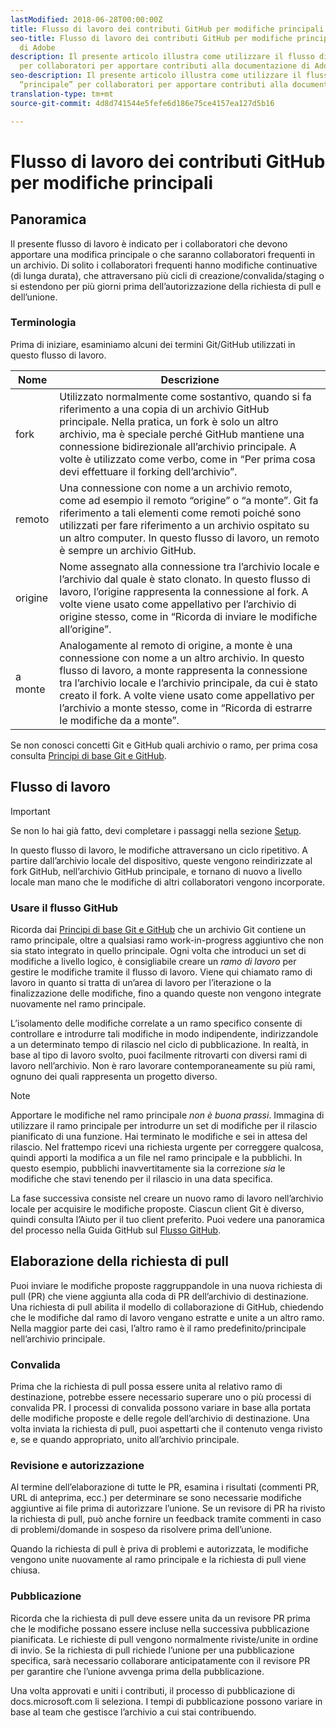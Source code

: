 ```yaml
---
lastModified: 2018-06-28T00:00:00Z
title: Flusso di lavoro dei contributi GitHub per modifiche principali
seo-title: Flusso di lavoro dei contributi GitHub per modifiche principali alla documentazione
  di Adobe
description: Il presente articolo illustra come utilizzare il flusso di lavoro “principale”
  per collaboratori per apportare contributi alla documentazione di Adobe.
seo-description: Il presente articolo illustra come utilizzare il flusso di lavoro
  “principale” per collaboratori per apportare contributi alla documentazione di Adobe.
translation-type: tm+mt
source-git-commit: 4d8d741544e5fefe6d186e75ce4157ea127d5b16

---
```



# Flusso di lavoro dei contributi GitHub per modifiche principali

<!--
> [!IMPORTANT]
> All repositories that publish to docs.adobe.com have adopted the [Adobe Open Source Code of Conduct](../../code-of-conduct.md) or the [.NET Foundation Code of Conduct](https://dotnetfoundation.org/code-of-conduct). For more information, see the [Contributing](../../contributing.md) article.
>
> Minor corrections or clarifications to documentation and code examples in public repositories are covered by the [Adobe Documentation Terms of Use](https://www.adobe.com/legal/terms.html). New or significant changes generate a comment in the pull request, asking you to submit an online Contribution License Agreement (CLA) if you are not an employee of Adobe. We need you to complete the online form before we can review or accept your pull request.
--->

## Panoramica

Il presente flusso di lavoro è indicato per i collaboratori che devono apportare una modifica principale o che saranno collaboratori frequenti in un archivio. Di solito i collaboratori frequenti hanno modifiche continuative (di lunga durata), che attraversano più cicli di creazione/convalida/staging o si estendono per più giorni prima dell’autorizzazione della richiesta di pull e dell’unione.

### Terminologia

Prima di iniziare, esaminiamo alcuni dei termini Git/GitHub utilizzati in questo flusso di lavoro.

| Nome | Descrizione |
|-----------|-------------|
| fork | Utilizzato normalmente come sostantivo, quando si fa riferimento a una copia di un archivio GitHub principale. Nella pratica, un fork è solo un altro archivio, ma è speciale perché GitHub mantiene una connessione bidirezionale all’archivio principale. A volte è utilizzato come verbo, come in “Per prima cosa devi effettuare il forking dell’archivio”. |
| remoto | Una connessione con nome a un archivio remoto, come ad esempio il remoto “origine” o “a monte”. Git fa riferimento a tali elementi come remoti poiché sono utilizzati per fare riferimento a un archivio ospitato su un altro computer. In questo flusso di lavoro, un remoto è sempre un archivio GitHub. |
| origine | Nome assegnato alla connessione tra l’archivio locale e l’archivio dal quale è stato clonato. In questo flusso di lavoro, l’origine rappresenta la connessione al fork. A volte viene usato come appellativo per l’archivio di origine stesso, come in “Ricorda di inviare le modifiche all’origine”. |
| a monte | Analogamente al remoto di origine, a monte è una connessione con nome a un altro archivio. In questo flusso di lavoro, a monte rappresenta la connessione tra l’archivio locale e l’archivio principale, da cui è stato creato il fork. A volte viene usato come appellativo per l’archivio a monte stesso, come in “Ricorda di estrarre le modifiche da a monte”. |

Se non conosci concetti Git e GitHub quali archivio o ramo, per prima cosa consulta [Principi di base Git e GitHub](git-fundamentals.md).

## Flusso di lavoro

>[!IMPORTANT]
> Se non lo hai già fatto, devi completare i passaggi nella sezione [Setup](github-signup.md).

In questo flusso di lavoro, le modifiche attraversano un ciclo ripetitivo. A partire dall’archivio locale del dispositivo, queste vengono reindirizzate al fork GitHub, nell’archivio GitHub principale, e tornano di nuovo a livello locale man mano che le modifiche di altri collaboratori vengono incorporate.

### Usare il flusso GitHub

Ricorda dai [Principi di base Git e GitHub](git-fundamentals.md) che un archivio Git contiene un ramo principale, oltre a qualsiasi ramo work-in-progress aggiuntivo che non sia stato integrato in quello principale. Ogni volta che introduci un set di modifiche a livello logico, è consigliabile creare un *ramo di lavoro* per gestire le modifiche tramite il flusso di lavoro. Viene qui chiamato ramo di lavoro in quanto si tratta di un’area di lavoro per l’iterazione o la finalizzazione delle modifiche, fino a quando queste non vengono integrate nuovamente nel ramo principale.

L’isolamento delle modifiche correlate a un ramo specifico consente di controllare e introdurre tali modifiche in modo indipendente, indirizzandole a un determinato tempo di rilascio nel ciclo di pubblicazione. In realtà, in base al tipo di lavoro svolto, puoi facilmente ritrovarti con diversi rami di lavoro nell’archivio. Non è raro lavorare contemporaneamente su più rami, ognuno dei quali rappresenta un progetto diverso.

>[!NOTE]
>Apportare le modifiche nel ramo principale *non è buona prassi*. Immagina di utilizzare il ramo principale per introdurre un set di modifiche per il rilascio pianificato di una funzione. Hai terminato le modifiche e sei in attesa del rilascio. Nel frattempo ricevi una richiesta urgente per correggere qualcosa, quindi apporti la modifica a un file nel ramo principale e la pubblichi. In questo esempio, pubblichi inavvertitamente sia la correzione *sia* le modifiche che stavi tenendo per il rilascio in una data specifica.

La fase successiva consiste nel creare un nuovo ramo di lavoro nell’archivio locale per acquisire le modifiche proposte. Ciascun client Git è diverso, quindi consulta l’Aiuto per il tuo client preferito. Puoi vedere una panoramica del processo nella Guida GitHub sul [Flusso GitHub](https://guides.github.com/introduction/flow/).

## Elaborazione della richiesta di pull

Puoi inviare le modifiche proposte raggruppandole in una nuova richiesta di pull (PR) che viene aggiunta alla coda di PR dell’archivio di destinazione. Una richiesta di pull abilita il modello di collaborazione di GitHub, chiedendo che le modifiche dal ramo di lavoro vengano estratte e unite a un altro ramo. Nella maggior parte dei casi, l’altro ramo è il ramo predefinito/principale nell’archivio principale.

### Convalida

Prima che la richiesta di pull possa essere unita al relativo ramo di destinazione, potrebbe essere necessario superare uno o più processi di convalida PR. I processi di convalida possono variare in base alla portata delle modifiche proposte e delle regole dell’archivio di destinazione. Una volta inviata la richiesta di pull, puoi aspettarti che il contenuto venga rivisto e, se e quando appropriato, unito all’archivio principale.

### Revisione e autorizzazione

Al termine dell’elaborazione di tutte le PR, esamina i risultati (commenti PR, URL di anteprima, ecc.) per determinare se sono necessarie modifiche aggiuntive ai file prima di autorizzare l’unione. Se un revisore di PR ha rivisto la richiesta di pull, può anche fornire un feedback tramite commenti in caso di problemi/domande in sospeso da risolvere prima dell’unione.

Quando la richiesta di pull è priva di problemi e autorizzata, le modifiche vengono unite nuovamente al ramo principale e la richiesta di pull viene chiusa.

### Pubblicazione

Ricorda che la richiesta di pull deve essere unita da un revisore PR prima che le modifiche possano essere incluse nella successiva pubblicazione pianificata. Le richieste di pull vengono normalmente riviste/unite in ordine di invio. Se la richiesta di pull richiede l’unione per una pubblicazione specifica, sarà necessario collaborare anticipatamente con il revisore PR per garantire che l’unione avvenga prima della pubblicazione.

Una volta approvati e uniti i contributi, il processo di pubblicazione di docs.microsoft.com li seleziona. I tempi di pubblicazione possono variare in base al team che gestisce l’archivio a cui stai contribuendo.
